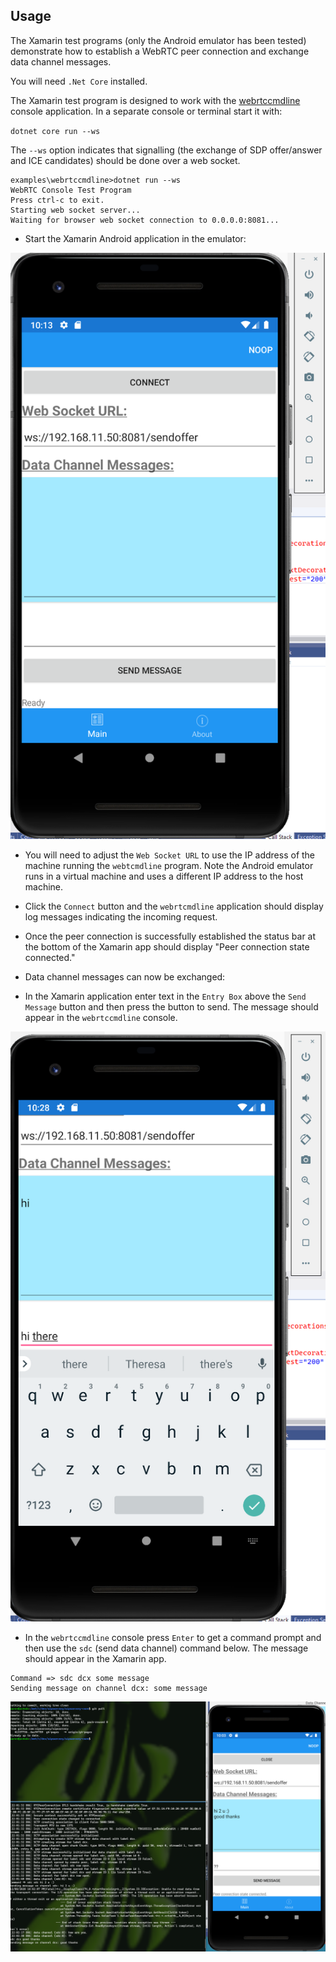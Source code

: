 ## Usage

The Xamarin test programs (only the Android emulator has been tested) demonstrate how to establish a WebRTC peer connection and exchange data channel messages.

You will need `.Net Core` installed.

The Xamarin test program is designed to work with the [webrtccmdline](https://github.com/sipsorcery/sipsorcery/tree/master/examples/webrtccmdline) console application. In a separate console or terminal start it with:

`dotnet core run --ws`

The `--ws` option indicates that signalling (the exchange of SDP offer/answer and ICE candidates) should be done over a web socket.

````
examples\webrtccmdline>dotnet run --ws
WebRTC Console Test Program
Press ctrl-c to exit.
Starting web socket server...
Waiting for browser web socket connection to 0.0.0.0:8081...
````

 - Start the Xamarin Android application in the emulator:

![Android Emulator Start](android_emulator_start.png)

 - You will need to adjust the `Web Socket URL` to use the IP address of the machine running the `webtcmdline` program. Note the Android emulator runs in a virtual machine and uses a different IP address to the host machine.
 
  - Click the `Connect` button and the `webrtcmdline` application should display log messages indicating the incoming request.

  - Once the peer connection is successfully established the status bar at the bottom of the Xamarin app should display "Peer connection state connected."

  - Data channel messages can now be exchanged:

   - In the Xamarin application enter text in the `Entry Box` above the `Send Message` button and then press the button to send. The message should appear in the `webrtccmdline` console.

 ![Android Emulator enter message](android_enter_message.png)  

   - In the `webrtccmdline` console press `Enter` to get a command prompt and then use the `sdc` (send data channel) command below. The message should appear in the Xamarin app.

````
Command => sdc dcx some message
Sending message on channel dcx: some message
````

![Android Emulator data channel exchange](android_data_channel_exchange.png)




